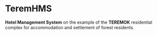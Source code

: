 # TeremHMS

**Hotel Management System** on the example of the **TEREMOK** residential complex for accommodation and settlement of
forest residents.